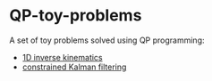 # QP-toy-problems
A set of toy problems solved using QP programming:

- [1D inverse kinematics](1d_inverse_kinematics)
- [constrained Kalman filtering](constrained_kf)
